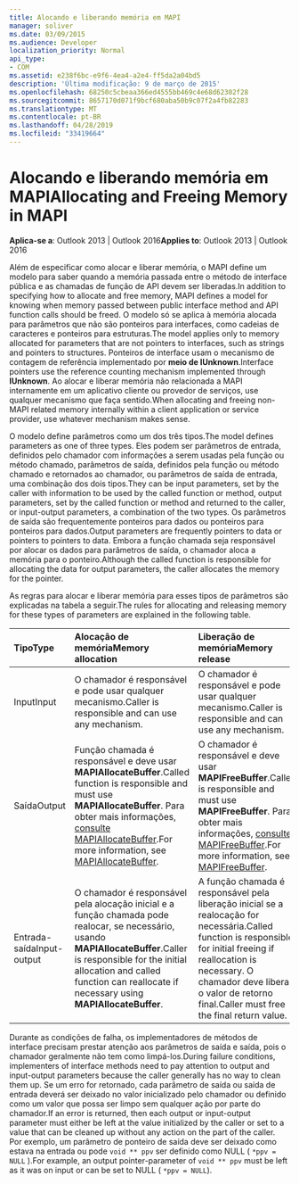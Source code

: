 ```yaml
---
title: Alocando e liberando memória em MAPI
manager: soliver
ms.date: 03/09/2015
ms.audience: Developer
localization_priority: Normal
api_type:
- COM
ms.assetid: e238f6bc-e9f6-4ea4-a2e4-ff5da2a04bd5
description: 'Última modificação: 9 de março de 2015'
ms.openlocfilehash: 68250c5cbeaa366ed4555bb469c4e68d62302f28
ms.sourcegitcommit: 8657170d071f9bcf680aba50b9c07f2a4fb82283
ms.translationtype: MT
ms.contentlocale: pt-BR
ms.lasthandoff: 04/28/2019
ms.locfileid: "33419664"
---
```

# <a name="allocating-and-freeing-memory-in-mapi"></a><span data-ttu-id="4836c-103">Alocando e liberando memória em MAPI</span><span class="sxs-lookup"><span data-stu-id="4836c-103">Allocating and Freeing Memory in MAPI</span></span>

  
  
<span data-ttu-id="4836c-104">**Aplica-se a**: Outlook 2013 | Outlook 2016</span><span class="sxs-lookup"><span data-stu-id="4836c-104">**Applies to**: Outlook 2013 | Outlook 2016</span></span> 
  
<span data-ttu-id="4836c-105">Além de especificar como alocar e liberar memória, o MAPI define um modelo para saber quando a memória passada entre o método de interface pública e as chamadas de função de API devem ser liberadas.</span><span class="sxs-lookup"><span data-stu-id="4836c-105">In addition to specifying how to allocate and free memory, MAPI defines a model for knowing when memory passed between public interface method and API function calls should be freed.</span></span> <span data-ttu-id="4836c-106">O modelo só se aplica à memória alocada para parâmetros que não são ponteiros para interfaces, como cadeias de caracteres e ponteiros para estruturas.</span><span class="sxs-lookup"><span data-stu-id="4836c-106">The model applies only to memory allocated for parameters that are not pointers to interfaces, such as strings and pointers to structures.</span></span> <span data-ttu-id="4836c-107">Ponteiros de interface usam o mecanismo de contagem de referência implementado por **meio de IUnknown**.</span><span class="sxs-lookup"><span data-stu-id="4836c-107">Interface pointers use the reference counting mechanism implemented through **IUnknown**.</span></span> <span data-ttu-id="4836c-108">Ao alocar e liberar memória não relacionada a MAPI internamente em um aplicativo cliente ou provedor de serviços, use qualquer mecanismo que faça sentido.</span><span class="sxs-lookup"><span data-stu-id="4836c-108">When allocating and freeing non-MAPI related memory internally within a client application or service provider, use whatever mechanism makes sense.</span></span> 
  
<span data-ttu-id="4836c-109">O modelo define parâmetros como um dos três tipos.</span><span class="sxs-lookup"><span data-stu-id="4836c-109">The model defines parameters as one of three types.</span></span> <span data-ttu-id="4836c-110">Eles podem ser parâmetros de entrada, definidos pelo chamador com informações a serem usadas pela função ou método chamado, parâmetros de saída, definidos pela função ou método chamado e retornados ao chamador, ou parâmetros de saída de entrada, uma combinação dos dois tipos.</span><span class="sxs-lookup"><span data-stu-id="4836c-110">They can be input parameters, set by the caller with information to be used by the called function or method, output parameters, set by the called function or method and returned to the caller, or input-output parameters, a combination of the two types.</span></span> <span data-ttu-id="4836c-111">Os parâmetros de saída são frequentemente ponteiros para dados ou ponteiros para ponteiros para dados.</span><span class="sxs-lookup"><span data-stu-id="4836c-111">Output parameters are frequently pointers to data or pointers to pointers to data.</span></span> <span data-ttu-id="4836c-112">Embora a função chamada seja responsável por alocar os dados para parâmetros de saída, o chamador aloca a memória para o ponteiro.</span><span class="sxs-lookup"><span data-stu-id="4836c-112">Although the called function is responsible for allocating the data for output parameters, the caller allocates the memory for the pointer.</span></span> 
  
<span data-ttu-id="4836c-113">As regras para alocar e liberar memória para esses tipos de parâmetros são explicadas na tabela a seguir.</span><span class="sxs-lookup"><span data-stu-id="4836c-113">The rules for allocating and releasing memory for these types of parameters are explained in the following table.</span></span>
  
|<span data-ttu-id="4836c-114">**Tipo**</span><span class="sxs-lookup"><span data-stu-id="4836c-114">**Type**</span></span>|<span data-ttu-id="4836c-115">**Alocação de memória**</span><span class="sxs-lookup"><span data-stu-id="4836c-115">**Memory allocation**</span></span>|<span data-ttu-id="4836c-116">**Liberação de memória**</span><span class="sxs-lookup"><span data-stu-id="4836c-116">**Memory release**</span></span>|
|:-----|:-----|:-----|
|<span data-ttu-id="4836c-117">Input</span><span class="sxs-lookup"><span data-stu-id="4836c-117">Input</span></span>  <br/> |<span data-ttu-id="4836c-118">O chamador é responsável e pode usar qualquer mecanismo.</span><span class="sxs-lookup"><span data-stu-id="4836c-118">Caller is responsible and can use any mechanism.</span></span>  <br/> |<span data-ttu-id="4836c-119">O chamador é responsável e pode usar qualquer mecanismo.</span><span class="sxs-lookup"><span data-stu-id="4836c-119">Caller is responsible and can use any mechanism.</span></span>  <br/> |
|<span data-ttu-id="4836c-120">Saída</span><span class="sxs-lookup"><span data-stu-id="4836c-120">Output</span></span>  <br/> |<span data-ttu-id="4836c-121">Função chamada é responsável e deve usar **MAPIAllocateBuffer**.</span><span class="sxs-lookup"><span data-stu-id="4836c-121">Called function is responsible and must use **MAPIAllocateBuffer**.</span></span> <span data-ttu-id="4836c-122">Para obter mais informações, [consulte MAPIAllocateBuffer](mapiallocatebuffer.md).</span><span class="sxs-lookup"><span data-stu-id="4836c-122">For more information, see [MAPIAllocateBuffer](mapiallocatebuffer.md).</span></span>  <br/> |<span data-ttu-id="4836c-123">O chamador é responsável e deve usar **MAPIFreeBuffer**.</span><span class="sxs-lookup"><span data-stu-id="4836c-123">Caller is responsible and must use **MAPIFreeBuffer**.</span></span> <span data-ttu-id="4836c-124">Para obter mais informações, [consulte MAPIFreeBuffer](mapifreebuffer.md).</span><span class="sxs-lookup"><span data-stu-id="4836c-124">For more information, see [MAPIFreeBuffer](mapifreebuffer.md).</span></span>  <br/> |
|<span data-ttu-id="4836c-125">Entrada-saída</span><span class="sxs-lookup"><span data-stu-id="4836c-125">Input-output</span></span>  <br/> |<span data-ttu-id="4836c-126">O chamador é responsável pela alocação inicial e a função chamada pode realocar, se necessário, usando **MAPIAllocateBuffer**.</span><span class="sxs-lookup"><span data-stu-id="4836c-126">Caller is responsible for the initial allocation and called function can reallocate if necessary using **MAPIAllocateBuffer**.</span></span>  <br/> |<span data-ttu-id="4836c-127">A função chamada é responsável pela liberação inicial se a realocação for necessária.</span><span class="sxs-lookup"><span data-stu-id="4836c-127">Called function is responsible for initial freeing if reallocation is necessary.</span></span> <span data-ttu-id="4836c-128">O chamador deve liberar o valor de retorno final.</span><span class="sxs-lookup"><span data-stu-id="4836c-128">Caller must free the final return value.</span></span>  <br/> |
   
<span data-ttu-id="4836c-129">Durante as condições de falha, os implementadores de métodos de interface precisam prestar atenção aos parâmetros de saída e saída, pois o chamador geralmente não tem como limpá-los.</span><span class="sxs-lookup"><span data-stu-id="4836c-129">During failure conditions, implementers of interface methods need to pay attention to output and input-output parameters because the caller generally has no way to clean them up.</span></span> <span data-ttu-id="4836c-130">Se um erro for retornado, cada parâmetro de saída ou saída de entrada deverá ser deixado no valor inicializado pelo chamador ou definido como um valor que possa ser limpo sem qualquer ação por parte do chamador.</span><span class="sxs-lookup"><span data-stu-id="4836c-130">If an error is returned, then each output or input-output parameter must either be left at the value initialized by the caller or set to a value that can be cleaned up without any action on the part of the caller.</span></span> <span data-ttu-id="4836c-131">Por exemplo, um parâmetro de ponteiro de saída deve ser deixado como estava na entrada ou pode  `void ** ppv` ser definido como NULL (  `*ppv = NULL` ).</span><span class="sxs-lookup"><span data-stu-id="4836c-131">For example, an output pointer-parameter of  `void ** ppv` must be left as it was on input or can be set to NULL (  `*ppv = NULL`).</span></span>
  

